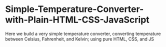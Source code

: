 # Simple-Temperature-Converter-with-Plain-HTML-CSS-JavaScript
Here we build a very simple temperature converter, converting temperature between Celsius, Fahrenheit, and Kelvin; using pure HTML, CSS, and JS
